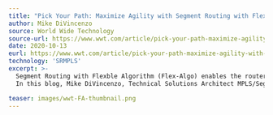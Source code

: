 ```yaml
---
title: "Pick Your Path: Maximize Agility with Segment Routing with Flexible Algorithm"
author: Mike DiVincenzo
source: World Wide Technology
source-url: https://www.wwt.com/article/pick-your-path-maximize-agility-with-segment-routing-with-flexible-algorithm
date: 2020-10-13
eurl: https://www.wwt.com/article/pick-your-path-maximize-agility-with-segment-routing-with-flexible-algorithm
technology: 'SRMPLS'
excerpt: >-
  Segment Routing with Flexble Algorithm (Flex-Algo) enables the router to assign a user-defined algorithm to the IGP that can be implemented dynamically and on demand.<br />
  In this blog, Mike DiVincenzo, Technical Solutions Architect MPLS/Segment Routing at WWT, decribes a selection of the possible use-cases of Flexible Algorithms in combination with dynamic delay measurement.

teaser: images/wwt-FA-thumbnail.png
---
```

